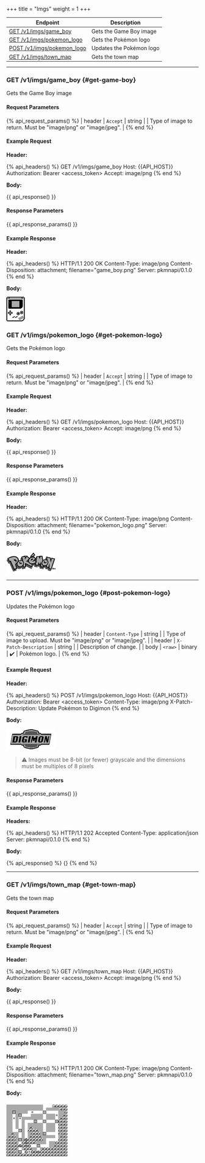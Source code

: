 +++
title = "Imgs"
weight = 1
+++

| Endpoint                                         | Description              |
|--------------------------------------------------|--------------------------|
| [GET /v1/imgs/game_boy](#get-game-boy)           | Gets the Game Boy image  |
| [GET /v1/imgs/pokemon_logo](#get-pokemon-logo)   | Gets the Pokémon logo    |
| [POST /v1/imgs/pokemon_logo](#post-pokemon-logo) | Updates the Pokémon logo |
| [GET /v1/imgs/town_map](#get-town-map)           | Gets the town map        |

---

### GET /v1/imgs/game_boy {#get-game-boy}

Gets the Game Boy image

#### Request Parameters

{% api_request_params() %}
| header | `Accept` | string | | Type of image to return. Must be "image/png" or "image/jpeg". |
{% end %}

#### Example Request

**Header:**

{% api_headers() %}
GET /v1/imgs/game_boy
Host: {{API_HOST}}
Authorization: Bearer <access_token>
Accept: image/png
{% end %}

**Body:**

{{ api_response() }}

#### Response Parameters

{{ api_response_params() }}

#### Example Response

**Header:**

{% api_headers() %}
HTTP/1.1 200 OK
Content-Type: image/png
Content-Disposition: attachment; filename="game_boy.png"
Server: pkmnapi/0.1.0
{% end %}

**Body:**

![game_boy.png](/img/response/game_boy.png)

### GET /v1/imgs/pokemon_logo {#get-pokemon-logo}

Gets the Pokémon logo

#### Request Parameters

{% api_request_params() %}
| header | `Accept` | string | | Type of image to return. Must be "image/png" or "image/jpeg". |
{% end %}

#### Example Request

**Header:**

{% api_headers() %}
GET /v1/imgs/pokemon_logo
Host: {{API_HOST}}
Authorization: Bearer <access_token>
Accept: image/png
{% end %}

**Body:**

{{ api_response() }}

#### Response Parameters

{{ api_response_params() }}

#### Example Response

**Header:**

{% api_headers() %}
HTTP/1.1 200 OK
Content-Type: image/png
Content-Disposition: attachment; filename="pokemon_logo.png"
Server: pkmnapi/0.1.0
{% end %}

**Body:**

![pokemon_logo.png](/img/response/pokemon_logo.png)

---

### POST /v1/imgs/pokemon_logo {#post-pokemon-logo}

Updates the Pokémon logo

#### Request Parameters

{% api_request_params() %}
| header | `Content-Type`        | string |   | Type of image to upload. Must be "image/png" or "image/jpeg". |
| header | `X-Patch-Description` | string |   | Description of change.                                        |
| body   | `<raw>`               | binary | ✔️ | Pokémon logo.                                                 |
{% end %}

#### Example Request

**Header:**

{% api_headers() %}
POST /v1/imgs/pokemon_logo
Host: {{API_HOST}}
Authorization: Bearer <access_token>
Content-Type: image/png
X-Patch-Description: Update Pokémon to Digimon
{% end %}

**Body:**

![leaf.png](/img/request/digimon_logo.png)

> ⚠️ Images must be 8-bit (or fewer) grayscale and the dimensions must be multiples of 8 pixels

#### Response Parameters

{{ api_response_params() }}

#### Example Response

**Headers:**

{% api_headers() %}
HTTP/1.1 202 Accepted
Content-Type: application/json
Server: pkmnapi/0.1.0
{% end %}

**Body:**

{% api_response() %}
{}
{% end %}

---

### GET /v1/imgs/town_map {#get-town-map}

Gets the town map

#### Request Parameters

{% api_request_params() %}
| header | `Accept` | string | | Type of image to return. Must be "image/png" or "image/jpeg". |
{% end %}

#### Example Request

**Header:**

{% api_headers() %}
GET /v1/imgs/town_map
Host: {{API_HOST}}
Authorization: Bearer <access_token>
Accept: image/png
{% end %}

**Body:**

{{ api_response() }}

#### Response Parameters

{{ api_response_params() }}

#### Example Response

**Header:**

{% api_headers() %}
HTTP/1.1 200 OK
Content-Type: image/png
Content-Disposition: attachment; filename="town_map.png"
Server: pkmnapi/0.1.0
{% end %}

**Body:**

![towm_map.png](/img/response/town_map.png)
